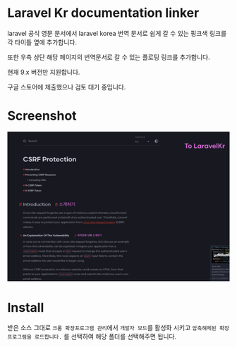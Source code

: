 # Laravel Kr documentation linker
laravel 공식 영문 문서에서 laravel korea 번역 문서로 쉽게 갈 수 있는 핑크색 링크를 각 타이틀 옆에 추가합니다.

또한 우측 상단 해당 페이지의 번역문서로 갈 수 있는 플로팅 링크를 추가합니다.

현재 9.x 버전만 지원합니다.

구글 스토어에 제출했으나 검토 대기 중입니다.
# Screenshot
![screenshot](screenshot.png)

# Install
받은 소스 그대로 `크롬 확장프로그램 관리`에서 `개발자 모드`를 활성화 시키고 `압축해제된 확장 프로그램을 로드합니다.` 를 선택하여 해당 폴더를 선택해주면 됩니다.
